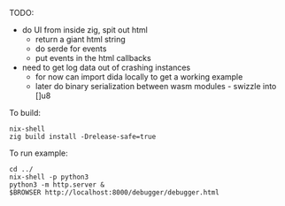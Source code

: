 TODO:

* do UI from inside zig, spit out html
  * return a giant html string
  * do serde for events
  * put events in the html callbacks
* need to get log data out of crashing instances
  * for now can import dida locally to get a working example
  * later do binary serialization between wasm modules - swizzle into []u8

To build:

```
nix-shell
zig build install -Drelease-safe=true
```

To run example:

```
cd ../
nix-shell -p python3
python3 -m http.server &
$BROWSER http://localhost:8000/debugger/debugger.html
```